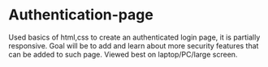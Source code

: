 # Authentication-page
Used basics of html,css to create an authenticated login page, it is partially responsive.
Goal will be to add and learn about more security features that can be added to such page. 
Viewed best on laptop/PC/large screen. 
